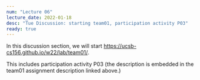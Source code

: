 ```yaml
---
num: "Lecture 06"
lecture_date: 2022-01-18
desc: "Tue Discussion: starting team01, participation activity P03"
ready: true
---
```


In this discussion section, we will start <https://ucsb-cs156.github.io/w22/lab/team01/>.

This includes participation activity P03 (the description is embedded in the team01 assignment description linked above.)

